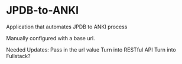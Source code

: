 # JPDB-to-ANKI
Application that automates JPDB to ANKI process

Manually configured with a base url.

Needed Updates:
Pass in the url value
Turn into RESTful API 
Turn into Fullstack?